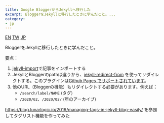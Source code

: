 ```yaml
---
title: Google BloggerからJekyllへ移行した
excerpt: BloggerをJekyllに移行したときに学んだこと。...
category:
- jp
---
```


<a href="{% link _posts/2021-03-07-migrate-google-blogger-to-jekyll-en.md %}" class="lang-btn">EN</a>
<a href="{% link _posts/2021-03-07-migrate-google-blogger-to-jekyll.md %}" class="lang-btn">TW</a>
<a href="{% link _posts/2021-03-07-migrate-google-blogger-to-jekyll-jp.md %}" class="lang-btn lang-current">JP</a>

BloggerをJekyllに移行したときに学んだこと。

要点：

1. [jekyll-import](https://import.jekyllrb.com/docs/blogger/)で記事をインポートする
2. JekyllとBloggerのpathは違うから、[jekyll-redirect-from](https://github.com/jekyll/jekyll-redirect-from) を使ってリダイレクトする。このプラグインは[Github Pages でサポートされています]((https://pages.github.com/versions/))。
3. 他のURL（Bloggerの機能）もリダイレクトする必要があります。例えば：
    - `/search/label/NAME` (タグ)
    - `/2020/02`、`/2020/02/` (年のアーカイブ)

https://blog.lunarlogic.io/2019/managing-tags-in-jekyll-blog-easily/ を参照してタグリスト機能を作ってみた
